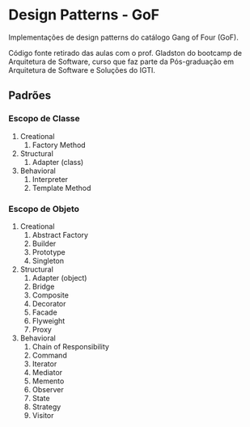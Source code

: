 # Design Patterns - GoF

Implementações de design patterns do catálogo Gang of Four (GoF).

Código fonte retirado das aulas com o prof. Gladston do bootcamp de Arquitetura de Software, curso que faz parte da Pós-graduação em Arquitetura de Software e Soluções do IGTI.

## Padrões

### Escopo de Classe

<ol>
    <li>Creational
        <ol>
            <li>Factory Method</li>
        </ol>
    </li>
    <li>Structural
        <ol>
            <li>Adapter (class)</li>
        </ol>
    </li>
    <li>Behavioral
        <ol>
            <li>Interpreter</li>
            <li>Template Method</li>
        </ol>
    </li>
</ol>

### Escopo de Objeto

<ol>
    <li>Creational
        <ol>
            <li>Abstract Factory</li>
            <li>Builder</li>
            <li>Prototype</li>
            <li>Singleton</li>
        </ol>
    </li>
    <li>Structural
        <ol>
            <li>Adapter (object)</li>
            <li>Bridge</li>
            <li>Composite</li>
            <li>Decorator</li>
            <li>Facade</li>
            <li>Flyweight</li>
            <li>Proxy</li>
        </ol>
    </li>
    <li>Behavioral
        <ol>
            <li>Chain of Responsibility</li>
            <li>Command</li>
            <li>Iterator</li>
            <li>Mediator</li>
            <li>Memento</li>
            <li>Observer</li>
            <li>State</li>
            <li>Strategy</li>
            <li>Visitor</li>
        </ol>
    </li>
</ol>
